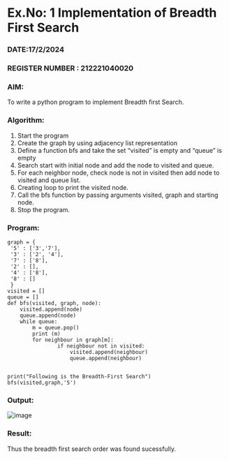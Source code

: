 # Ex.No: 1  Implementation of Breadth First Search 
### DATE:17/2/2024                                                                          
### REGISTER NUMBER : 212221040020
### AIM: 
To write a python program to implement Breadth first Search. 
### Algorithm:
1. Start the program
2. Create the graph by using adjacency list representation
3. Define a function bfs and take the set “visited” is empty and “queue” is empty
4. Search start with initial node and add the node to visited and queue.
5. For each neighbor node, check node is not in visited then add node to visited and queue list.
6.  Creating loop to print the visited node.
7.   Call the bfs function by passing arguments visited, graph and starting node.
8.   Stop the program.
### Program:
```
graph = {
 '5' : ['3','7'],
 '3' : ['2', '4'],
 '7' : ['8'],
 '2' : [],
 '4' : ['8'],
 '8' : []
 }
visited = [] 
queue = []     
def bfs(visited, graph, node): 
    visited.append(node)
    queue.append(node)
    while queue:
        m = queue.pop() 
        print (m) 
        for neighbour in graph[m]:
        	    if neighbour not in visited:
        	        visited.append(neighbour)
        	        queue.append(neighbour)


print("Following is the Breadth-First Search")
bfs(visited,graph,'5')
```











### Output:

![image](https://github.com/AshikaJubi/AI_Lab_2023-24/assets/129098066/38068c01-80ff-4b65-89fd-475c271a3e40)




### Result:
Thus the breadth first search order was found sucessfully.

